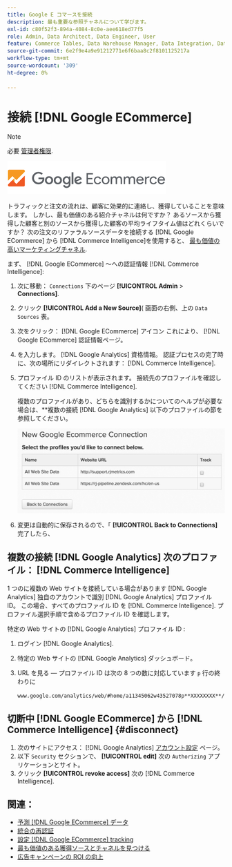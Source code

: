 ```yaml
---
title: Google E コマースを接続
description: 最も重要な参照チャネルについて学びます。
exl-id: c80f52f3-894a-4084-8c0e-aee618ed77f5
role: Admin, Data Architect, Data Engineer, User
feature: Commerce Tables, Data Warehouse Manager, Data Integration, Data Import/Export
source-git-commit: 6e2f9e4a9e91212771e6f6baa8c2f8101125217a
workflow-type: tm+mt
source-wordcount: '309'
ht-degree: 0%

---
```


# 接続 [!DNL Google ECommerce]

>[!NOTE]
>
>必要 [管理者権限](../../../administrator/user-management/user-management.md).

![](../../../assets/google-ecommerce-logo.png)

トラフィックと注文の流れは、顧客に効果的に連絡し、獲得していることを意味します。 しかし、最も価値のある紹介チャネルは何ですか？ あるソースから獲得した顧客と別のソースから獲得した顧客の平均ライフタイム値はどれくらいですか？ 次の注文のリファラルソースデータを接続する [!DNL Google ECommerce] から [!DNL Commerce Intelligence]を使用すると、 [最も価値の高いマーケティングチャネル](../../../data-analyst/analysis/most-value-source-channel.md).

まず、 [!DNL Google ECommerce] ～への認証情報 [!DNL Commerce Intelligence]:

1. 次に移動： `Connections` 下のページ **[!UICONTROL Admin** > **Connections]**.

1. クリック **[!UICONTROL Add a New Source]**( 画面の右側、上の `Data Sources` 表。

1. 次をクリック： [!DNL Google ECommerce] アイコン これにより、 [!DNL Google ECommerce] 認証情報ページ。

1. を入力します。 [!DNL Google Analytics] 資格情報。 認証プロセスの完了時に、次の場所にリダイレクトされます： [!DNL Commerce Intelligence].

1. プロファイル ID のリストが表示されます。 接続先のプロファイルを確認してください [!DNL Commerce Intelligence].

   複数のプロファイルがあり、どちらを識別するかについてのヘルプが必要な場合は、**複数の接続 [!DNL Google Analytics] 以下のプロファイルの節を参照してください。

   ![](../../../assets/conn-mult-ga-profiles.png)<!--{: width="500"}-->

1. 変更は自動的に保存されるので、「 **[!UICONTROL Back to Connections]** 完了したら、

## 複数の接続 [!DNL Google Analytics] 次のプロファイル： [!DNL Commerce Intelligence]

1 つのに複数の Web サイトを接続している場合があります [!DNL Google Analytics] 独自のアカウントで識別 [!DNL Google Analytics] プロファイル ID。 この場合、すべてのプロファイル ID を [!DNL Commerce Intelligence]. プロファイル選択手順で含めるプロファイル ID を確認します。

特定の Web サイトの [!DNL Google Analytics] プロファイル ID :

1. ログイン [!DNL Google Analytics].
1. 特定の Web サイトの [!DNL Google Analytics] ダッシュボード。
1. URL を見る — プロファイル ID は次の 8 つの数に対応しています `p` 行の終わりに

   `www.google.com/analytics/web/#home/a11345062w43527078p**XXXXXXXX**/`

## 切断中 [!DNL Google ECommerce] から [!DNL Commerce Intelligence] {#disconnect}

1. 次のサイトにアクセス： [!DNL Google Analytics] [アカウント設定](https://www.google.com/account/about/?hl=en) ページ。
1. 以下 `Security` セクションで、 **[!UICONTROL edit]** 次の `Authorizing` アプリケーションとサイト。
1. クリック **[!UICONTROL revoke access]** 次の [!DNL Commerce Intelligence].

## 関連：

* [予測 [!DNL Google ECommerce] データ](../integrations/google-ecommerce-data.md)
* [統合の再認証](https://experienceleague.adobe.com/docs/commerce-knowledge-base/kb/how-to/mbi-reauthenticating-integrations.html)
* [設定 [!DNL Google ECommerce] tracking](https://support.google.com/analytics/answer/1009612?hl=en)
* [最も価値のある獲得ソースとチャネルを見つける](../../analysis/most-value-source-channel.md)
* [広告キャンペーンの ROI の向上](../../analysis/roi-ad-camp.md)
